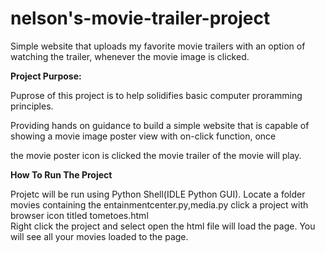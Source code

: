 # nelson's-movie-trailer-project
Simple website that uploads my favorite movie trailers with an option of watching the trailer, whenever the movie image is clicked.

__**Project Purpose:**__

Puprose of this project is to help solidifies basic computer proramming principles. 

Providing hands on guidance to build a simple website that is capable of showing a movie image poster view with on-click function, once

the movie poster icon is clicked the movie trailer of the movie will play.

__**How To Run  The Project**__

Projetc will be run using Python Shell(IDLE Python GUI).
Locate a folder movies containing the entainmentcenter.py,media.py click a project with browser icon titled tometoes.html  
Right click the project and select open the html file will load the page.
You will see all your movies loaded to the page.
